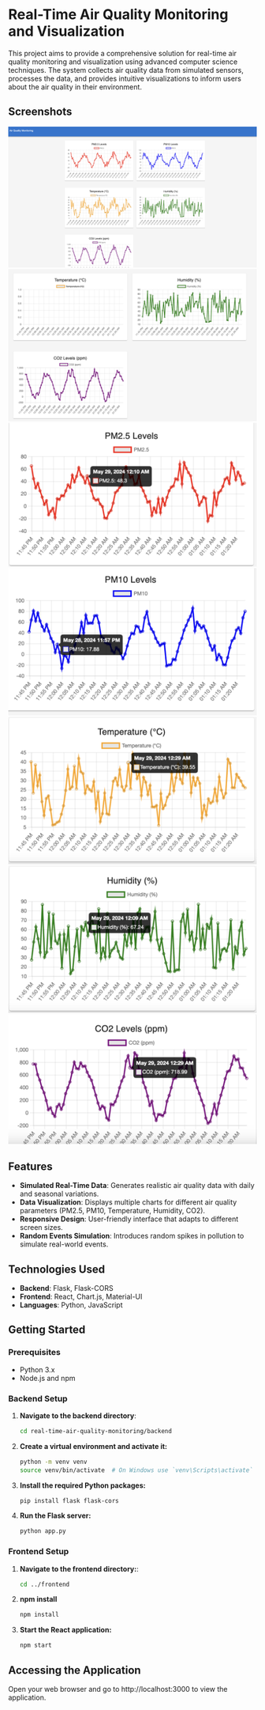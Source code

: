 # Real-Time Air Quality Monitoring and Visualization

This project aims to provide a comprehensive solution for real-time air quality monitoring and visualization using advanced computer science techniques. The system collects air quality data from simulated sensors, processes the data, and provides intuitive visualizations to inform users about the air quality in their environment.

## Screenshots
![Application Screenshot](screenshots/screen1.png)
![Application Screenshot](screenshots/screen2.png)
![Application Screenshot](screenshots/screen3.png)
![Application Screenshot](screenshots/screen4.png)
![Application Screenshot](screenshots/screen5.png)
![Application Screenshot](screenshots/screen6.png)
![Application Screenshot](screenshots/screen7.png)


## Features

- **Simulated Real-Time Data**: Generates realistic air quality data with daily and seasonal variations.
- **Data Visualization**: Displays multiple charts for different air quality parameters (PM2.5, PM10, Temperature, Humidity, CO2).
- **Responsive Design**: User-friendly interface that adapts to different screen sizes.
- **Random Events Simulation**: Introduces random spikes in pollution to simulate real-world events.

## Technologies Used

- **Backend**: Flask, Flask-CORS
- **Frontend**: React, Chart.js, Material-UI
- **Languages**: Python, JavaScript

## Getting Started

### Prerequisites

- Python 3.x
- Node.js and npm

### Backend Setup

1. **Navigate to the backend directory**:

   ```bash
   cd real-time-air-quality-monitoring/backend

2. **Create a virtual environment and activate it:**
	```bash
	python -m venv venv
	source venv/bin/activate  # On Windows use `venv\Scripts\activate`

3. **Install the required Python packages:**
	```bash
	pip install flask flask-cors

4. **Run the Flask server:**
	```bash
	python app.py

### Frontend Setup

1. **Navigate to the frontend directory:**:

   ```bash
   cd ../frontend

2. **npm install**

   ```bash
   npm install

3. **Start the React application:**

   ```bash
   npm start

## Accessing the Application

Open your web browser and go to http://localhost:3000 to view the application.